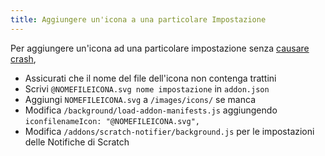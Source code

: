 ```yaml
---
title: Aggiungere un'icona a una particolare Impostazione
---
```

Per aggiungere un'icona ad una particolare impostazione senza [causare](https://github.com/ScratchAddons/ScratchAddons/pull/1529) [crash](https://github.com/ScratchAddons/ScratchAddons/commit/ead64b9da1434e7ed593c141cba7b02addd70a54),

- Assicurati che il nome del file dell'icona non contenga trattini
- Scrivi `@NOMEFILEICONA.svg nome impostazione` in `addon.json`
- Aggiungi `NOMEFILEICONA.svg` a `/images/icons/` se manca
- Modifica `/background/load-addon-manifests.js` aggiungendo `iconfilenameIcon: "@NOMEFILEICONA.svg",`
- Modifica `/addons/scratch-notifier/background.js` per le impostazioni delle Notifiche di Scratch